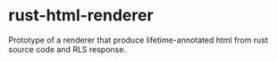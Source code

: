 # rust-html-renderer
Prototype of a renderer that produce lifetime-annotated html from rust source code and RLS response.
